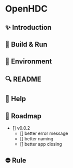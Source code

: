 # OpenHDC

## ✨ Introduction

## 🍺 Build & Run

## 🔨 Environment

## 🔍 README

## 🦮 Help

## 📢 Roadmap
- [] v0.0.2
    - [] better error message
    - [] better naming
    - [] better app closing

## ⛔ Rule
